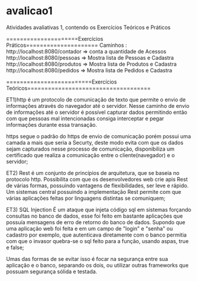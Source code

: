# avalicao1
Atividades avaliativas 1, contendo os Exercícios Teóricos e Práticos

=====================Exercícios Práticos=====================
Caminhos :
http://localhost:8080/contador  => conta a quantidade de Acessos
http://localhost:8080/pessoas  => Mostra lista de Pessoas e Cadastra
http://localhost:8080/produtos => Mostra lista de Produtos e Cadastra
http://localhost:8080/pedidos => Mostra lista de Pedidos e Cadastra


=========================Exercícios Teóricos====================================

ET1)http é um protocolo de comunicação de texto que permite o envio de informações através do navegador até o servidor. Nesse caminho de envio de informações até o servidor é possível capturar dados permitindo então com que pessoas mal intencionadas consiga interceptar e pegar informações durante essa transação.

https segue o padrão do https de envio de comunicação porém possui uma camada a mais que seria a Securty, deste modo evita com que os dados sejam capturados nesse processo de comunicação, disponibiliza um certificado que realiza a comunicação entre o cliente(navegador) e o servidor;


ET2) Rest é um conjunto de princípios de arquitetura, que se baseia no protocolo http.
Possibilita com que os desenvolvedores web crie apis Rest de várias formas, possuindo vantagens de flexibilidades, ser leve e rápido. Um sistemas central possuindo a implementação Rest permite com que várias aplicações feitas por linguagens distintas se comuniquem;



ET3) SQL Injection
É um ataque que injeta código sql em sistemas forçando consultas no banco de dados, esse foi feito em bastante aplicações que possuía mensagens de erro de retorno do banco de dados.
Supondo que uma aplicação web foi feita e em um campo de "login" e "senha" ou cadastro por exemplo, que autenticava diretamente com o banco
permitia com que o invasor quebra-se o sql feito para a função, usando aspas, true e false;

Umas das formas de se evitar isso é focar na segurança entre sua aplicação e o banco, separando os dois, ou utilizar outras frameworks 
que possuam segurança sólida e testada.
